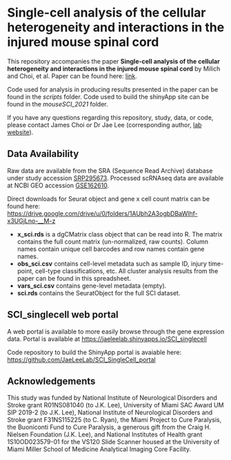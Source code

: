 # Single-cell analysis of the cellular heterogeneity and interactions in the injured mouse spinal cord

This repository accompanies the paper **Single-cell analysis of the cellular heterogeneity and interactions in the injured mouse spinal cord** by Milich and Choi, et al. Paper can be found here: [link](https://doi.org/10.1084/jem.20210040). 

Code used for analysis in producing results presented in the paper can be found in the *scripts* folder. Code used to build the shinyApp site can be found in the *mouseSCI_2021* folder. 

If you have any questions regarding this repository, study, data, or code, please contact James Choi or Dr Jae Lee (corresponding author, [lab website](https://www.jaeleelab.com/)).


## Data Availability

Raw data are available from the SRA (Sequence Read Archive) database under study accession [SRP295673](https://trace.ncbi.nlm.nih.gov/Traces/sra/?study=SRP295673). Processed scRNAseq data are available at NCBI GEO accession [GSE162610](https://www.ncbi.nlm.nih.gov/geo/query/acc.cgi?acc=GSE162610).

Direct downloads for Seurat object and gene x cell count matrix can be found here: https://drive.google.com/drive/u/0/folders/1AUbh2A3ogbDBaWlhf-x3UGjLno-__M-z

* **x_sci.rds** is a dgCMatrix class object that can be read into R. The matrix contains the full count matrix (un-normalized, raw counts). Column names contain unique cell barcodes and row names contain gene names.
* **obs_sci.csv** contains cell-level metadata such as sample ID, injury time-point, cell-type classifications, etc. All cluster analysis results from the paper can be found in this spreadsheet.
* **vars_sci.csv** contains gene-level metadata (empty).
* **sci.rds** contains the SeuratObject for the full SCI dataset.


## SCI_singlecell web portal

A web portal is available to more easily browse through the gene expression data. Portal is available at https://jaeleelab.shinyapps.io/SCI_singlecell
 
Code repository to build the ShinyApp portal is avaiable here: https://github.com/JaeLeeLab/SCI_SingleCell_portal


## Acknowledgements

This study was funded by National Institute of Neurological Disorders and Stroke grant R01NS081040 (to J.K. Lee), University of Miami SAC Award UM SIP 2019-2 (to J.K. Lee), National Institute of Neurological Disorders and Stroke grant F31NS115225 (to C. Ryan), the Miami Project to Cure Paralysis, the Buoniconti Fund to Cure Paralysis, a generous gift from the Craig H. Nielsen Foundation (J.K. Lee), and National Institutes of Health grant 1S10OD023579-01 for the VS120 Slide Scanner housed at the University of Miami Miller School of Medicine Analytical Imaging Core Facility.
